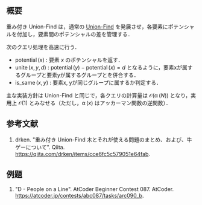 ## 概要

重み付き Union-Find は，通常の [Union-Find](https://today2098.github.io/algorithm/src/DataStructure/UnionFind/union_find.hpp) を発展させ，各要素にポテンシャルを付加し，要素間のポテンシャルの差を管理する．

次のクエリ処理を高速に行う．

- $\operatorname{potential}(x)$ : 要素 $x$ のポテンシャルを返す．
- $\operatorname{unite}(x, y, d)$ : $\operatorname{potential}(y)-\operatorname{potential}(x)=d$ となるように，要素xが属するグループと要素yが属するグループとを併合する．
- $\operatorname{is\_same}(x, y)$ : 要素x, yが同じグループに属するか判定する．

主な実装方針は Union-Find と同じで，各クエリの計算量は $\mathcal{O}(\operatorname{\alpha}(N))$ となり，実用上  $\mathcal{O}(1)$ とみなせる（ただし，$\operatorname{\alpha}(x)$ はアッカーマン関数の逆関数）．


## 参考文献

1. drken. "重み付き Union-Find 木とそれが使える問題のまとめ、および、牛ゲーについて". Qiita. <https://qiita.com/drken/items/cce6fc5c579051e64fab>.


## 例題

1. "D - People on a Line". AtCoder Beginner Contest 087. AtCoder. <https://atcoder.jp/contests/abc087/tasks/arc090_b>.
